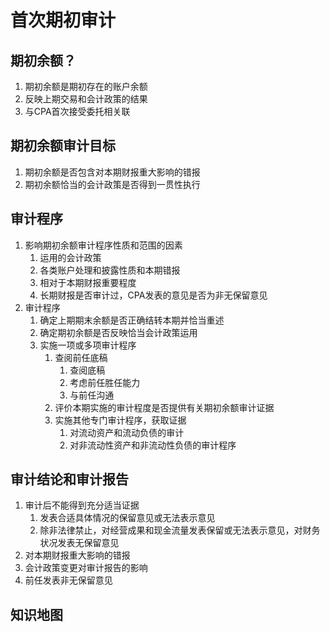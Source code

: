 # 首次期初审计

## 期初余额？

1. 期初余额是期初存在的账户余额
2. 反映上期交易和会计政策的结果
3. 与CPA首次接受委托相关联

## 期初余额审计目标

1. 期初余额是否包含对本期财报重大影响的错报
2. 期初余额恰当的会计政策是否得到一贯性执行

## 审计程序

1. 影响期初余额审计程序性质和范围的因素
   1. 运用的会计政策
   2. 各类账户处理和披露性质和本期错报
   3. 相对于本期财报重要程度
   4. 长期财报是否审计过，CPA发表的意见是否为非无保留意见
2. 审计程序
   1. 确定上期期末余额是否正确结转本期并恰当重述
   2. 确定期初余额是否反映恰当会计政策运用
   3. 实施一项或多项审计程序
      1. 查阅前任底稿
         1. 查阅底稿
         2. 考虑前任胜任能力
         3. 与前任沟通
      2. 评价本期实施的审计程度是否提供有关期初余额审计证据
      3. 实施其他专门审计程序，获取证据
         1. 对流动资产和流动负债的审计
         2. 对非流动性资产和非流动性负债的审计程序

## 审计结论和审计报告

1. 审计后不能得到充分适当证据
   1. 发表合适具体情况的保留意见或无法表示意见
   2. 除非法律禁止，对经营成果和现金流量发表保留或无法表示意见，对财务状况发表无保留意见
2. 对本期财报重大影响的错报
3. 会计政策变更对审计报告的影响
4. 前任发表非无保留意见

## 知识地图

